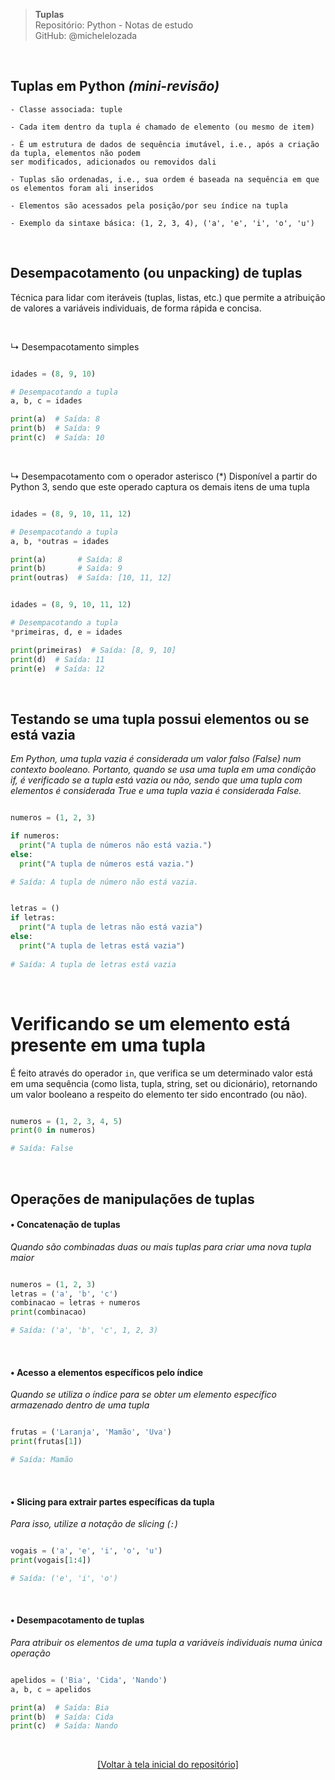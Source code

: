 > **Tuplas**  
> Repositório: Python - Notas de estudo     
> GitHub: @michelelozada
&nbsp;

&nbsp;  
## Tuplas em Python *(mini-revisão)*
```
- Classe associada: tuple

- Cada item dentro da tupla é chamado de elemento (ou mesmo de item) 

- É um estrutura de dados de sequência imutável, i.e., após a criação da tupla, elementos não podem 
ser modificados, adicionados ou removidos dali 

- Tuplas são ordenadas, i.e., sua ordem é baseada na sequência em que os elementos foram ali inseridos

- Elementos são acessados pela posição/por seu índice na tupla

- Exemplo da sintaxe básica: (1, 2, 3, 4), ('a', 'e', 'i', 'o', 'u')
```

&nbsp;

## Desempacotamento (ou unpacking) de tuplas 
Técnica para lidar com iteráveis (tuplas, listas, etc.) que permite a atribuição de valores a variáveis individuais, de forma rápida e concisa. 

&nbsp;

↳ Desempacotamento simples
```py

idades = (8, 9, 10)

# Desempacotando a tupla
a, b, c = idades

print(a)  # Saída: 8
print(b)  # Saída: 9
print(c)  # Saída: 10
```

&nbsp;

↳ Desempacotamento com o operador asterisco (*)
Disponível a partir do Python 3, sendo que este operado captura os demais itens de uma tupla  

```py

idades = (8, 9, 10, 11, 12)

# Desempacotando a tupla
a, b, *outras = idades

print(a)       # Saída: 8
print(b)       # Saída: 9
print(outras)  # Saída: [10, 11, 12]
```
```py

idades = (8, 9, 10, 11, 12)

# Desempacotando a tupla
*primeiras, d, e = idades

print(primeiras)  # Saída: [8, 9, 10]
print(d)  # Saída: 11
print(e)  # Saída: 12
```

&nbsp;

## Testando se uma tupla possui elementos ou se está vazia
*Em Python, uma tupla vazia é considerada um valor falso (False) num contexto booleano. Portanto, quando se usa uma tupla em uma condição if, é verificado se a tupla está vazia ou não, sendo que uma tupla com elementos é considerada True e uma tupla vazia é considerada False.* 

```py

numeros = (1, 2, 3)

if numeros:
  print("A tupla de números não está vazia.")
else:
  print("A tupla de números está vazia.")

# Saída: A tupla de número não está vazia.
```
```py

letras = ()
if letras:
  print("A tupla de letras não está vazia")
else:
  print("A tupla de letras está vazia")
  
# Saída: A tupla de letras está vazia
```

&nbsp;

# Verificando se um elemento está presente em uma tupla
É feito através do operador `in`, que verifica se um determinado valor está em uma sequência (como lista, tupla, string, set ou dicionário), retornando um valor booleano a respeito do elemento ter sido encontrado (ou não).

```py

numeros = (1, 2, 3, 4, 5)
print(0 in numeros)

# Saída: False 
```

&nbsp;

## Operações de manipulações de tuplas 

#### • Concatenação de tuplas
*Quando são combinadas duas ou mais tuplas para criar uma nova tupla maior*

```py

numeros = (1, 2, 3)
letras = ('a', 'b', 'c')
combinacao = letras + numeros
print(combinacao)

# Saída: ('a', 'b', 'c', 1, 2, 3)
```

&nbsp;

#### • Acesso a elementos específicos pelo índice
*Quando se utiliza o índice para se obter um elemento específico armazenado dentro de uma tupla*

```py

frutas = ('Laranja', 'Mamão', 'Uva')
print(frutas[1])

# Saída: Mamão
```

&nbsp;

#### • Slicing para extrair partes específicas da tupla
*Para isso, utilize a notação de slicing (`:`)*

```py

vogais = ('a', 'e', 'i', 'o', 'u')
print(vogais[1:4])

# Saída: ('e', 'i', 'o')
```

&nbsp;

#### • Desempacotamento de tuplas
*Para atribuir os elementos de uma tupla a variáveis individuais numa única operação*

```py

apelidos = ('Bia', 'Cida', 'Nando')
a, b, c = apelidos

print(a)  # Saída: Bia
print(b)  # Saída: Cida
print(c)  # Saída: Nando
```

&nbsp;

<div align="center">
<a href="https://github.com/michelelozada/Python-Study-Notes">[Voltar à tela inicial do repositório]</a>
</div>